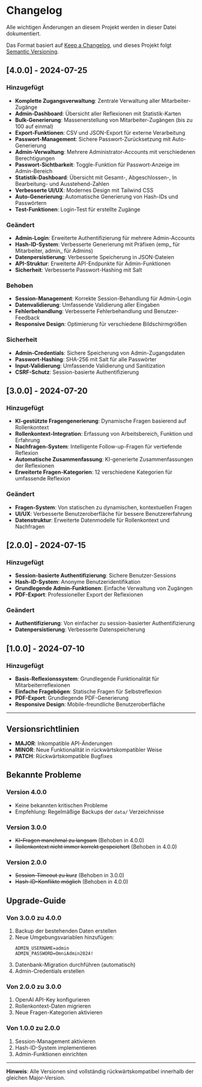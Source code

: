 # Changelog

Alle wichtigen Änderungen an diesem Projekt werden in dieser Datei dokumentiert.

Das Format basiert auf [Keep a Changelog](https://keepachangelog.com/de/1.0.0/),
und dieses Projekt folgt [Semantic Versioning](https://semver.org/spec/v2.0.0.html).

## [4.0.0] - 2024-07-25

### Hinzugefügt
- **Komplette Zugangsverwaltung**: Zentrale Verwaltung aller Mitarbeiter-Zugänge
- **Admin-Dashboard**: Übersicht aller Reflexionen mit Statistik-Karten
- **Bulk-Generierung**: Massenerstellung von Mitarbeiter-Zugängen (bis zu 100 auf einmal)
- **Export-Funktionen**: CSV und JSON-Export für externe Verarbeitung
- **Passwort-Management**: Sichere Passwort-Zurücksetzung mit Auto-Generierung
- **Admin-Verwaltung**: Mehrere Administrator-Accounts mit verschiedenen Berechtigungen
- **Passwort-Sichtbarkeit**: Toggle-Funktion für Passwort-Anzeige im Admin-Bereich
- **Statistik-Dashboard**: Übersicht mit Gesamt-, Abgeschlossen-, In Bearbeitung- und Ausstehend-Zahlen
- **Verbesserte UI/UX**: Modernes Design mit Tailwind CSS
- **Auto-Generierung**: Automatische Generierung von Hash-IDs und Passwörtern
- **Test-Funktionen**: Login-Test für erstellte Zugänge

### Geändert
- **Admin-Login**: Erweiterte Authentifizierung für mehrere Admin-Accounts
- **Hash-ID-System**: Verbesserte Generierung mit Präfixen (emp_ für Mitarbeiter, admin_ für Admins)
- **Datenpersistierung**: Verbesserte Speicherung in JSON-Dateien
- **API-Struktur**: Erweiterte API-Endpunkte für Admin-Funktionen
- **Sicherheit**: Verbesserte Passwort-Hashing mit Salt

### Behoben
- **Session-Management**: Korrekte Session-Behandlung für Admin-Login
- **Datenvalidierung**: Umfassende Validierung aller Eingaben
- **Fehlerbehandlung**: Verbesserte Fehlerbehandlung und Benutzer-Feedback
- **Responsive Design**: Optimierung für verschiedene Bildschirmgrößen

### Sicherheit
- **Admin-Credentials**: Sichere Speicherung von Admin-Zugangsdaten
- **Passwort-Hashing**: SHA-256 mit Salt für alle Passwörter
- **Input-Validierung**: Umfassende Validierung und Sanitization
- **CSRF-Schutz**: Session-basierte Authentifizierung

## [3.0.0] - 2024-07-20

### Hinzugefügt
- **KI-gestützte Fragengenerierung**: Dynamische Fragen basierend auf Rollenkontext
- **Rollenkontext-Integration**: Erfassung von Arbeitsbereich, Funktion und Erfahrung
- **Nachfragen-System**: Intelligente Follow-up-Fragen für vertiefende Reflexion
- **Automatische Zusammenfassung**: KI-generierte Zusammenfassungen der Reflexionen
- **Erweiterte Fragen-Kategorien**: 12 verschiedene Kategorien für umfassende Reflexion

### Geändert
- **Fragen-System**: Von statischen zu dynamischen, kontextuellen Fragen
- **UI/UX**: Verbesserte Benutzeroberfläche für bessere Benutzererfahrung
- **Datenstruktur**: Erweiterte Datenmodelle für Rollenkontext und Nachfragen

## [2.0.0] - 2024-07-15

### Hinzugefügt
- **Session-basierte Authentifizierung**: Sichere Benutzer-Sessions
- **Hash-ID-System**: Anonyme Benutzeridentifikation
- **Grundlegende Admin-Funktionen**: Einfache Verwaltung von Zugängen
- **PDF-Export**: Professioneller Export der Reflexionen

### Geändert
- **Authentifizierung**: Von einfacher zu session-basierter Authentifizierung
- **Datenpersistierung**: Verbesserte Datenspeicherung

## [1.0.0] - 2024-07-10

### Hinzugefügt
- **Basis-Reflexionssystem**: Grundlegende Funktionalität für Mitarbeiterreflexionen
- **Einfache Fragebögen**: Statische Fragen für Selbstreflexion
- **PDF-Export**: Grundlegende PDF-Generierung
- **Responsive Design**: Mobile-freundliche Benutzeroberfläche

---

## Versionsrichtlinien

- **MAJOR**: Inkompatible API-Änderungen
- **MINOR**: Neue Funktionalität in rückwärtskompatibler Weise
- **PATCH**: Rückwärtskompatible Bugfixes

## Bekannte Probleme

### Version 4.0.0
- Keine bekannten kritischen Probleme
- Empfehlung: Regelmäßige Backups der `data/` Verzeichnisse

### Version 3.0.0
- ~~KI-Fragen manchmal zu langsam~~ (Behoben in 4.0.0)
- ~~Rollenkontext nicht immer korrekt gespeichert~~ (Behoben in 4.0.0)

### Version 2.0.0
- ~~Session-Timeout zu kurz~~ (Behoben in 3.0.0)
- ~~Hash-ID-Konflikte möglich~~ (Behoben in 4.0.0)

## Upgrade-Guide

### Von 3.0.0 zu 4.0.0
1. Backup der bestehenden Daten erstellen
2. Neue Umgebungsvariablen hinzufügen:
   ```env
   ADMIN_USERNAME=admin
   ADMIN_PASSWORD=OmniAdmin2024!
   ```
3. Datenbank-Migration durchführen (automatisch)
4. Admin-Credentials erstellen

### Von 2.0.0 zu 3.0.0
1. OpenAI API-Key konfigurieren
2. Rollenkontext-Daten migrieren
3. Neue Fragen-Kategorien aktivieren

### Von 1.0.0 zu 2.0.0
1. Session-Management aktivieren
2. Hash-ID-System implementieren
3. Admin-Funktionen einrichten

---

**Hinweis**: Alle Versionen sind vollständig rückwärtskompatibel innerhalb der gleichen Major-Version. 